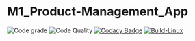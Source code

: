 # M1_Product-Management_App


![Code grade](https://api.codiga.io/project/31284/status/svg)
![Code Quality](https://api.codiga.io/project/31284/score/svg)
[![Codacy Badge](https://app.codacy.com/project/badge/Grade/e90729901b754357a4435b2f72ae1fdd)](https://www.codacy.com/gh/Reddy426/M1_Product-Management_App/dashboard?utm_source=github.com&amp;utm_medium=referral&amp;utm_content=Reddy426/M1_Product-Management_App&amp;utm_campaign=Badge_Grade)
[![Build-Linux](https://github.com/Reddy426/M1_Product-Management_App/actions/workflows/Build-Linux.yml/badge.svg)](https://github.com/Reddy426/M1_Product-Management_App/actions/workflows/Build-Linux.yml)
